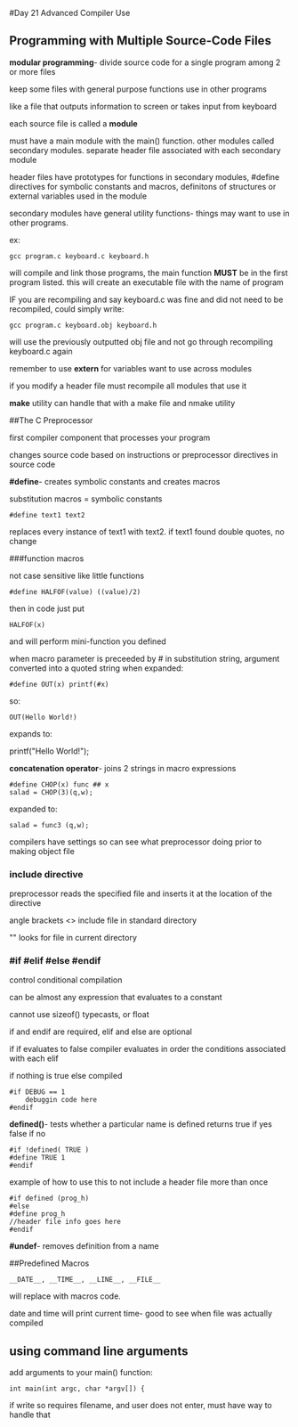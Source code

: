 #Day 21 Advanced Compiler Use

## Programming with Multiple Source-Code Files

**modular programming**- divide source code for a single program among 2 or more files

keep some files with general purpose functions use in other programs

like a file that outputs information to screen or takes input from keyboard

each source file is called a **module**

must have a main module with the main() function. other modules called secondary modules. separate header file associated with each 
secondary module

header files have prototypes for functions in secondary modules, #define directives for symbolic constants and macros, definitons of
structures or external variables used in the module

secondary modules have general utility functions- things may want to use in other programs. 

ex:

	gcc program.c keyboard.c keyboard.h

will compile and link those programs, the main function **MUST** be in the first program listed. this will create an executable 
file with the name of program

IF you are recompiling and say keyboard.c was fine and did not need to be recompiled, could simply write:

	gcc program.c keyboard.obj keyboard.h

will use the previously outputted obj file and not go through recompiling keyboard.c again

remember to use **extern** for variables want to use across modules

if you modify a header file must recompile all modules that use it

**make** utility can handle that with a make file and nmake utility

##The C Preprocessor

first compiler component that processes your program

changes source code based on instructions or preprocessor directives in source code

**#define**- creates symbolic constants and creates macros

substitution macros = symbolic constants

	#define text1 text2

replaces every instance of text1 with text2. if text1 found double quotes, no change

###function macros

not case sensitive like little functions

	#define HALFOF(value) ((value)/2)

then in code just put

	HALFOF(x)

and will perform mini-function you defined

when macro parameter is preceeded by # in substitution string, argument converted into a quoted string when expanded:

	#define OUT(x) printf(#x)

so:

	OUT(Hello World!)

expands to:

printf("Hello World!");

**concatenation operator**- joins 2 strings in macro expressions

	#define CHOP(x) func ## x
	salad = CHOP(3)(q,w);

expanded to:

	salad = func3 (q,w);

compilers have settings so can see what preprocessor doing prior to making object file

### include directive

preprocessor reads the specified file and inserts it at the location of the directive

angle brackets <> include file in standard directory

"" looks for file in current directory

### \#if \#elif \#else \#endif

control conditional compilation

can be almost any expression that evaluates to a constant

cannot use sizeof() typecasts, or float

if and endif are required, elif and else are optional

if if evaluates to false compiler evaluates in order the conditions associated with each elif 

if nothing is true else compiled

	#if DEBUG == 1
		debuggin code here
	#endif

**defined()**- tests whether a particular name is defined returns true if yes false if no

	#if !defined( TRUE )
	#define TRUE 1
	#endif

example of how to use this to not include a header file more than once

	#if defined (prog_h)
	#else
	#define prog_h
	//header file info goes here
	#endif

**#undef**- removes definition from a name

##Predefined Macros

	__DATE__, __TIME__, __LINE__, __FILE__

will replace with macros code. 

date and time will print current time- good to see when file was actually compiled

## using command line arguments

add arguments to your main() function:

	int main(int argc, char *argv[]) {

if write so requires filename, and user does not enter, must have way to handle that


